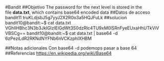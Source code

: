 #Bandit
##Objetivo
The password for the next level is stored in the file **data.txt**, which contains base64 encoded data
##Datos de acceso 
bandit11
truKLdjsbJ5g7yyJ2X2R0o3a5HQJFuLk
##solucion
bandit10@bandit:~$ cat data.txt
VGhlIHBhc3N3b3JkIGlzIElGdWt3S0dzRlc4TU9xM0lSRnFyeEUxaHhUTkViVVBSCg==
bandit10@bandit:~$ cat data.txt | base64 -d
6zPeziLdR2RKNdNYFNb6nVCKzphlXHBM

##Notas adicionales
Con base64 -d podemops pasar a base 64
##Referencias 
https://en.wikipedia.org/wiki/Base64

